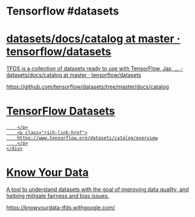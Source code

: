 ---
---

# Tensorflow #datasets

<div class="rich-link-card-container"><a class="rich-link-card" href="https://github.com/tensorflow/datasets/tree/master/docs/catalog" target="_blank">
	<div class="rich-link-image-container">
		<div class="rich-link-image" style="background-image: url('https://opengraph.githubassets.com/b659b4d221d27e4bc95200863943e47ec09712217d42f76f4fb1a6d353b014ce/tensorflow/datasets')">
	</div>
	</div>
	<div class="rich-link-card-text">
		<h1 class="rich-link-card-title">datasets/docs/catalog at master · tensorflow/datasets</h1>
		<p class="rich-link-card-description">
		TFDS is a collection of datasets ready to use with TensorFlow, Jax, ... - datasets/docs/catalog at master · tensorflow/datasets
		</p>
		<p class="rich-link-href">
		https://github.com/tensorflow/datasets/tree/master/docs/catalog
		</p>
	</div>
</a></div>


<div class="rich-link-card-container col-sm-6"><a class="rich-link-card" href="https://www.tensorflow.org/datasets/catalog/overview" target="_blank">
	<div class="rich-link-image-container">
		<div class="rich-link-image" style="background-image: url('https://www.tensorflow.org/images/tf_logo_social.png')">
	</div>
	</div>
	<div class="rich-link-card-text">
		<h1 class="rich-link-card-title">TensorFlow Datasets</h1>
		<p class="rich-link-card-description">
		
		</p>
		<p class="rich-link-href">
		https://www.tensorflow.org/datasets/catalog/overview
		</p>
	</div>
</a></div>


<div class="rich-link-card-container"><a class="rich-link-card" href="https://knowyourdata-tfds.withgoogle.com/" target="_blank">
	<div class="rich-link-image-container">
		<div class="rich-link-image" style="background-image: url('https://knowyourdata-tfds.withgoogle.com/assets/onboarding/0.png')">
	</div>
	</div>
	<div class="rich-link-card-text">
		<h1 class="rich-link-card-title">Know Your Data</h1>
		<p class="rich-link-card-description">
		A tool to understand datasets with the goal of improving data quality, and helping mitigate fairness and bias issues.
		</p>
		<p class="rich-link-href">
		https://knowyourdata-tfds.withgoogle.com/
		</p>
	</div>
</a></div>



